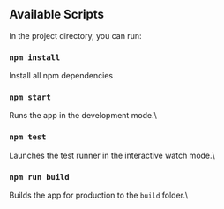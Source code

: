 ## Available Scripts

In the project directory, you can run:

### `npm install`

Install all npm dependencies

### `npm start`

Runs the app in the development mode.\

### `npm test`

Launches the test runner in the interactive watch mode.\

### `npm run build`

Builds the app for production to the `build` folder.\
